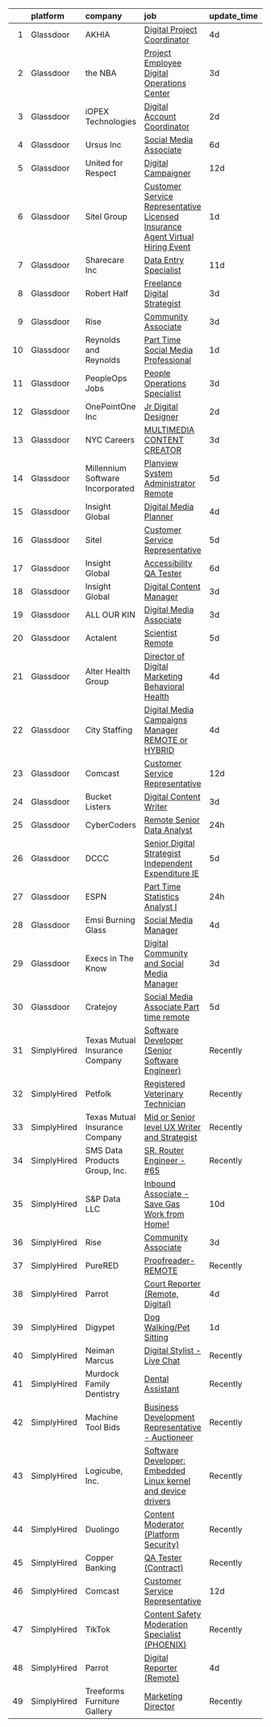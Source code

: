 

|    | platform    | company                          | job                                                                                                                                                                                                                                                                                                                                                                                                                                                                                                                                                                                                                                                                                                                                                                                                                                                                                                                                                                                                                                                                                                                                                                                                                                                                                                                                                                                             | update_time   | location                       |
|---:|:------------|:---------------------------------|:------------------------------------------------------------------------------------------------------------------------------------------------------------------------------------------------------------------------------------------------------------------------------------------------------------------------------------------------------------------------------------------------------------------------------------------------------------------------------------------------------------------------------------------------------------------------------------------------------------------------------------------------------------------------------------------------------------------------------------------------------------------------------------------------------------------------------------------------------------------------------------------------------------------------------------------------------------------------------------------------------------------------------------------------------------------------------------------------------------------------------------------------------------------------------------------------------------------------------------------------------------------------------------------------------------------------------------------------------------------------------------------------|:--------------|:-------------------------------|
|  1 | Glassdoor   | AKHIA                            | [Digital Project Coordinator](https://www.glassdoor.com/partner/jobListing.htm?pos=125&ao=1136043&s=58&guid=00000180efb76737b419d46fe65ca6dd&src=GD_JOB_AD&t=SR&vt=w&cs=1_1b2a0f3f&cb=1653289216694&jobListingId=1007873321865&jrtk=3-0-1g3nreq28r04k801-1g3nreq2jr1fs800-b7cd7be5959bb388-)                                                                                                                                                                                                                                                                                                                                                                                                                                                                                                                                                                                                                                                                                                                                                                                                                                                                                                                                                                                                                                                                                                    | 4d            | Remote                         |
|  2 | Glassdoor   | the NBA                          | [Project Employee  Digital Operations Center](https://www.glassdoor.com/partner/jobListing.htm?pos=127&ao=1136043&s=58&guid=00000180efb76737b419d46fe65ca6dd&src=GD_JOB_AD&t=SR&vt=w&cs=1_ee2c5634&cb=1653289216694&jobListingId=1007877111967&jrtk=3-0-1g3nreq28r04k801-1g3nreq2jr1fs800-d75895e6ea9af0bf-)                                                                                                                                                                                                                                                                                                                                                                                                                                                                                                                                                                                                                                                                                                                                                                                                                                                                                                                                                                                                                                                                                    | 3d            | Secaucus, NJ                   |
|  3 | Glassdoor   | iOPEX Technologies               | [Digital Account Coordinator](https://www.glassdoor.com/partner/jobListing.htm?pos=115&ao=1110586&s=58&guid=00000180efb76737b419d46fe65ca6dd&src=GD_JOB_AD&t=SR&vt=w&ea=1&cs=1_588ff230&cb=1653289216693&jobListingId=1007879443957&cpc=AC285F3A3ECA6BB0&jrtk=3-0-1g3nreq28r04k801-1g3nreq2jr1fs800-95d1258028318917--6NYlbfkN0BCCVeifBTdHVbuaCROrOfYFYsUaV7iSxFOtT0XfPoQHKLT7sD8XvNtA5xXa_rWvgKi5EeSg8GUMB7tEmW4iV9SZ44BibZYyA6gRJfE_xr8esmhgWnAZo2rpOI6uPGVwKd0dOgr3Q02Fg4AAzhn3vwXXFFnSskGMXISqC9o1Hw4kzSI6PiW1P1yKgsw8u1DBc_2og7g805JI_HtwB3vfapccPWgQBelpn-zIOhadxPJg6UxnuTbtmvktGpT2XUkvBnOG9XkfNf8c41V9j_AP1pB6lDX_qnIEqXRreSq-yyUkR5p8AH7Pez2O-oGq_Rlu-6XM0pw5EvmQbixO16UMm4Z06r_SzoElLDn142kXqdoreHU8rfrHVcqzw0sGxZ_K3REJjP3Co7EWwyNFnoOXyorssS3mKMryYGD6IkfC4WlGm8I_tYxp2bKWLLZjMu-1lW21sZVmUWbqd6THvjwPcXcq48gzLwc5wr_7M9tOD_7Baaz7X4USufiqeF1nResxc0%3D)                                                                                                                                                                                                                                                                                                                                                                                                                                                                                                                            | 2d            | Remote                         |
|  4 | Glassdoor   | Ursus  Inc                       | [Social Media Associate](https://www.glassdoor.com/partner/jobListing.htm?pos=113&ao=1110586&s=58&guid=00000180efb76737b419d46fe65ca6dd&src=GD_JOB_AD&t=SR&vt=w&ea=1&cs=1_c48f06f6&cb=1653289216693&jobListingId=1007867574841&cpc=47CFDC01B3F81FAC&jrtk=3-0-1g3nreq28r04k801-1g3nreq2jr1fs800-10b70353f9b04397--6NYlbfkN0CT8vBT9H5mqECx2dfLV_FONLPDKpIRssxVwtj05Tmm4rA5I0VNOPdM1oYsK66ov5qXNnNyIn_udkAqI8fYK4DQx2XueVCdsjx2ESeE57vqtJVPsxrg8D-MqHXA8HeHJWNF35JnaNIDRMY3qcF_iudBRos56vN5y_vmwZ5nixIxtuKY5uNc3jt92VW_pZ-aAjcKJsi9KoQxQyvH53BGFubX_Fv993GCYin6PoGz6b1bu7sz0kTUcI3dRCZwO3z0KuH3F0flvzdKyLzWu0cdjxBSsJXw-3vckFzvhJHYBFYS1wID6QBW2Dn1jISxCMlF0-zuAP5REJpR53Z9pHJWrGWtEtqRCSXI5iQUrTWAR1qoFhw9HanT6UHHmghP0OmD4xumlvrJmfaaxFsyXzJBp1qDuJikPwTRvttF6Q5qfNiiWnQLv133gApho47N11ssYq0j5NoCa0fUaaIps1ivkJkVLjVf1YjAf_8Jup6w3e_vtB-RPPJKKkBSCIWhDh4gDcLNLjgvrxKSiGYssznCZ2q6tiERD83f1dg9FsYiQzfxHN1aLikgGTAJ-k5Agcn4H_QUQ1Hmv3i1igqGZKs4fUHQe9Mffh6H-sP1Ah_ofm1-mNerUnO_dWDZPn9MFC8a9Akmje9l57vtskXIuf0l8hn5yJxVWT7hMeUUdrIEfl-Yc7iL-5-L7OChrfl5n7KDbiFCs_n8widfNUvfzRcoGFebdWJ8zNzIo7TlszsF5Im17vDIlkowgnCFWfMad_nhn2oJDVDl387bETiUv_JMKiIG6dDw-VvPkxPV7JIBCy9cIK0nEu9rPO6SgvC-Vmpmle4UipTKC2wGM6F8-rLiuG4pyXgNM7Vv7vKucFJax4lA5MvCD4Qk8HaebDwbQQ7Sc8k-CDrK9GMrSvnJoycAlAzE0OKjvdS387lKYyBlkVeamPAI9yBSir2Xhy4xr8o-G6QaKbXHQeK1OeEOBlMWLs7YRZhFH8tMdgX7lKQk7X9CRpWe7PMRd7W9aJSUATxF9hE%3D) | 6d            | Sunnyvale, CA                  |
|  5 | Glassdoor   | United for Respect               | [Digital Campaigner](https://www.glassdoor.com/partner/jobListing.htm?pos=123&ao=1136043&s=58&guid=00000180efb76737b419d46fe65ca6dd&src=GD_JOB_AD&t=SR&vt=w&cs=1_f4f4f06f&cb=1653289216694&jobListingId=1007851415340&jrtk=3-0-1g3nreq28r04k801-1g3nreq2jr1fs800-f0f26226440c7bed-)                                                                                                                                                                                                                                                                                                                                                                                                                                                                                                                                                                                                                                                                                                                                                                                                                                                                                                                                                                                                                                                                                                             | 12d           | Remote                         |
|  6 | Glassdoor   | Sitel Group                      | [Customer Service Representative Licensed Insurance Agent Virtual Hiring Event](https://www.glassdoor.com/partner/jobListing.htm?pos=109&ao=1110586&s=58&guid=00000180efb76737b419d46fe65ca6dd&src=GD_JOB_AD&t=SR&vt=w&cs=1_40d7e7d4&cb=1653289216692&jobListingId=1007881817718&cpc=654405A9B1E0A9F5&jrtk=3-0-1g3nreq28r04k801-1g3nreq2jr1fs800-c8d7951182bfe0b9--6NYlbfkN0Btxs39KmTzjw_u_hUXcyTcLpNeUj18C2Nw5A7DCW0FWNwH-XjtYgXlAjBn3yjp-9aH7hh2KkeFMkbIycrM_GAWcck0o1gE7CjFFuknfP_3lSwv6FsmSXbLJru7TpayVa3S5FcC1W_e_P4mYCQRh7oaXHiolCXvHMz5jicClCb4kmm75FeEdSLTvmD9CS6vxxHDSDVxAjDbbV2N_gQvYQ0B5yIo4dnsA5IM33iRxhlpK-7wTuFW70uYJeS-asm3JfAJCNhVXSXSl1-n6CatFX11G-5-yyqn8TAX-3Syvz5veFQ1HOHCrfPV5AkQHKQBiijB0hDpGFvyWEgUEAxJRlLJQStXoL1stex9HgfhkwLOQMeSnpNUpa8WM6Zj0gXl6HtrfM8HuZBi7CuCieMLM3t0kAoprdkmgVyX7ueDPoNONGqzBtXVwln9ungkHiEi5nMMyUZiJLpBAljU9hBo5zFvFs5TSyzZLR4V3nLBnLCqBv8acBlKJ1A3X5vvHfIP8r569F8WQp7bqrZIiRpFgwgNImY1dM0inYryC93NINwAK9aVHBXChnH7K4fc0KdtMXz-B_tPuv1meO9UvK3xMDpAdJWywLRsb04ny8Di12yBhZjxaHFYI2L8RZLLRn4-vZdp1Gq0T_QxFxuMAZ7Y6gNFBQFR3bACdrkYPVtJ2UEwfQNG6O45ku2FKydWiYXwTKmZdHZUyqRRHu3TlNRoW_D9ofV6A4aNhD-a6rVnRNLGOg%3D%3D)                                                                                                                                                                                                                                 | 1d            | Fishers, IN                    |
|  7 | Glassdoor   | Sharecare Inc                    | [Data Entry Specialist](https://www.glassdoor.com/partner/jobListing.htm?pos=129&ao=1136043&s=58&guid=00000180efb76737b419d46fe65ca6dd&src=GD_JOB_AD&t=SR&vt=w&ea=1&cs=1_efabcd3c&cb=1653289216694&jobListingId=1007854652303&jrtk=3-0-1g3nreq28r04k801-1g3nreq2jr1fs800-0721f5e0c158e414-)                                                                                                                                                                                                                                                                                                                                                                                                                                                                                                                                                                                                                                                                                                                                                                                                                                                                                                                                                                                                                                                                                                     | 11d           | Tampa, FL                      |
|  8 | Glassdoor   | Robert Half                      | [Freelance Digital Strategist](https://www.glassdoor.com/partner/jobListing.htm?pos=112&ao=1110586&s=58&guid=00000180efb76737b419d46fe65ca6dd&src=GD_JOB_AD&t=SR&vt=w&ea=1&cs=1_52f4efbe&cb=1653289216692&jobListingId=1007876354936&cpc=FB7E4A1762AE5BEC&jrtk=3-0-1g3nreq28r04k801-1g3nreq2jr1fs800-ede7361eaf1d7fbb--6NYlbfkN0CpzDdaQkua3np5pkmj49lKioZwmwxQ-yx5plwbYmV_M2CLBDBrPEXoJ_6ZaDPr6_DPpW2ti42_Mllj46ua6e-RPlfHvGvrdubGKWrPsFZQ5lLMyrbfPtfS0nK-DEoYB5yPCebFtlXu44vZhQwzDxMMID8cP4xY0mqog8S1fgVR0G3eNhI8qQGMLg7mQBH2x9C0jmz38Do9pcY-IYHrSEcmiRcy5lclx095Qlj6l9bpOLP2X8bnpyFCX08kOXyUufaMR-AFTkl-3leDjNg4CSjz9CL5aKcnxChXk2843EDWXJ4Tx2PoLIT1H5-1xVFb7fiptumUcbzZy6YOFk3a1vd0_kFav_SWYID_a8NlgDdhn5cz2-AAaNb1c8x5LYE8zlijKhIMcW42p_K0ZLhogky_-r6vQJbws9MDoI-x2sYArXENDoZLn4_SQQqhU__2-TGDaFNeS7sLgtqiLj-0nzN1eNvD8RAQqE5dnmh7Hgn-Ap0BfC63QGrVUyAkGXVLw6nPr1G_0EYvctLnv_WAoII4jS91HDmM7ELrZ8khBHn_aJtAdmDdl8c9dDv4yNIsAyg%3D)                                                                                                                                                                                                                                                                                                                                                                                                                                                           | 3d            | Wayzata, MN                    |
|  9 | Glassdoor   | Rise                             | [Community Associate](https://www.glassdoor.com/partner/jobListing.htm?pos=126&ao=1136043&s=58&guid=00000180efb76737b419d46fe65ca6dd&src=GD_JOB_AD&t=SR&vt=w&ea=1&cs=1_7d61e967&cb=1653289216694&jobListingId=1007877305019&jrtk=3-0-1g3nreq28r04k801-1g3nreq2jr1fs800-9f7f29bdeed6225e-)                                                                                                                                                                                                                                                                                                                                                                                                                                                                                                                                                                                                                                                                                                                                                                                                                                                                                                                                                                                                                                                                                                       | 3d            | Remote                         |
| 10 | Glassdoor   | Reynolds and Reynolds            | [Part Time Social Media Professional](https://www.glassdoor.com/partner/jobListing.htm?pos=120&ao=1136043&s=58&guid=00000180efb76737b419d46fe65ca6dd&src=GD_JOB_AD&t=SR&vt=w&cs=1_a56e0767&cb=1653289216694&jobListingId=1007881508109&jrtk=3-0-1g3nreq28r04k801-1g3nreq2jr1fs800-437a11f562645b32-)                                                                                                                                                                                                                                                                                                                                                                                                                                                                                                                                                                                                                                                                                                                                                                                                                                                                                                                                                                                                                                                                                            | 1d            | College Station, TX            |
| 11 | Glassdoor   | PeopleOps Jobs                   | [People Operations Specialist](https://www.glassdoor.com/partner/jobListing.htm?pos=121&ao=1136043&s=58&guid=00000180efb76737b419d46fe65ca6dd&src=GD_JOB_AD&t=SR&vt=w&cs=1_c05e367a&cb=1653289216694&jobListingId=1007876649472&jrtk=3-0-1g3nreq28r04k801-1g3nreq2jr1fs800-a26186a63da52de6-)                                                                                                                                                                                                                                                                                                                                                                                                                                                                                                                                                                                                                                                                                                                                                                                                                                                                                                                                                                                                                                                                                                   | 3d            | Remote                         |
| 12 | Glassdoor   | OnePointOne Inc                  | [Jr  Digital Designer](https://www.glassdoor.com/partner/jobListing.htm?pos=124&ao=1136043&s=58&guid=00000180efb76737b419d46fe65ca6dd&src=GD_JOB_AD&t=SR&vt=w&cs=1_ae643854&cb=1653289216694&jobListingId=1007879993793&jrtk=3-0-1g3nreq28r04k801-1g3nreq2jr1fs800-9b174656c843ebe8-)                                                                                                                                                                                                                                                                                                                                                                                                                                                                                                                                                                                                                                                                                                                                                                                                                                                                                                                                                                                                                                                                                                           | 2d            | Remote                         |
| 13 | Glassdoor   | NYC Careers                      | [MULTIMEDIA CONTENT CREATOR](https://www.glassdoor.com/partner/jobListing.htm?pos=122&ao=1136043&s=58&guid=00000180efb76737b419d46fe65ca6dd&src=GD_JOB_AD&t=SR&vt=w&cs=1_41678209&cb=1653289216694&jobListingId=1007875386160&jrtk=3-0-1g3nreq28r04k801-1g3nreq2jr1fs800-bcc4705d76bc0814-)                                                                                                                                                                                                                                                                                                                                                                                                                                                                                                                                                                                                                                                                                                                                                                                                                                                                                                                                                                                                                                                                                                     | 3d            | New York, NY                   |
| 14 | Glassdoor   | Millennium Software Incorporated | [Planview System Administrator Remote](https://www.glassdoor.com/partner/jobListing.htm?pos=107&ao=1110586&s=58&guid=00000180efb76737b419d46fe65ca6dd&src=GD_JOB_AD&t=SR&vt=w&ea=1&cs=1_2839d368&cb=1653289216692&jobListingId=1007870233903&cpc=F583A5AE0DDDFE3A&jrtk=3-0-1g3nreq28r04k801-1g3nreq2jr1fs800-807975fa800d3e55--6NYlbfkN0A7E6BG5RR4yQrnfOxbtY_ob19QWhgthpUMzQ9KQZMte8jS0YYxihz7f-ro3c4MI4VAwZ7GrnkK2Ui9PdaCYMmY7T9pNT25_u1vqWJOhT-LV00WA_fyewqpoAXwA1WKfmHME2gM19VqQQsIanOT2D02C08aa_9FETxWjRTp5Fiew6q9EkRa8DdhZJg979ZP2KbAiFn52BMf0SSGfDgOy3f8m8O5oidRYXqL9_5hFOVTyBtn8Ak08qxmjkZ3Kb8k3bHXPN2-wUvmzcEu08-iXtsaNx3QnqFu-pr97Cv0TwCocOBrEIDoe4w4uwJl94-69GZrVlLzMX4fmhkXohtYHMDmsrXLS_Jp2sutuCk9M81Dl91WXgPv0NpUO_H5YOclOkz2R6jT9EUC2De7FHMpkYsv7FPuEkIfMfZORkHlaqrSprT02yp7EZCZEu_McmD2L9jRZrpa-qPmrdaSr28vRk2rlWiL3_wxwihRjvXssdm3QJ_QrBnGx_JoAN9IUqhJA2mqvDUPyrfQfHGRu6EAlqLznlDBrrczjDo%3D)                                                                                                                                                                                                                                                                                                                                                                                                                                                                                   | 5d            | Remote                         |
| 15 | Glassdoor   | Insight Global                   | [Digital Media Planner](https://www.glassdoor.com/partner/jobListing.htm?pos=110&ao=1110586&s=58&guid=00000180efb76737b419d46fe65ca6dd&src=GD_JOB_AD&t=SR&vt=w&cs=1_8b9e9daa&cb=1653289216692&jobListingId=1007873079780&cpc=155EB9D5185558AF&jrtk=3-0-1g3nreq28r04k801-1g3nreq2jr1fs800-f0180a8d664bfb17--6NYlbfkN0BKkHZu3wF05EeDimN_p6sYpKCMArvwa95YdH7UpkaBCqc7l59Erwqc8k5OPkyY3j0HJcM1b96we-tGCi1Igfiu0rPHESdFIGY8vDRHbm10ydLwRCG3plvhgYbsHdqJ9FPYyp-LoMPsErOyTIU__tFNULLHmzjnbILIDbPE9RTEc5S46eftm7UzAuIjp6wliJJ_va4bCR7UTqMR8KAda7XWR4KD4Vo-UGxo__B5E5ru8IDHyvOGZrYXQRroLpFv9ZD3nsMeLzlyI4dZF8Og70U6ru-B6FMYH1YlaM9nbb26okO8ExEH-24rdGDpr_ePY3Q6VuZTOkVInIxxDlFW_mnJyTR8MYvyBInXnDZcd4I97LkRivi6JuBCYHm6kkcSLx0T9tkvqGALsXLMMyX2gzdfhAb0bmqwbgCAfZpyvn8QQ7dJqdThKfHML5swa_tGCbiiGwpPoz4PpqzL66WsWieFoOiVqvUvsRANCgw7J21cpMsxNzJSv62F)                                                                                                                                                                                                                                                                                                                                                                                                                                                                                                                                                     | 4d            | Minneapolis, MN                |
| 16 | Glassdoor   | Sitel                            | [Customer Service Representative](https://www.glassdoor.com/partner/jobListing.htm?pos=105&ao=1110586&s=58&guid=00000180efb76737b419d46fe65ca6dd&src=GD_JOB_AD&t=SR&vt=w&cs=1_7da77164&cb=1653289216691&jobListingId=1007869225974&cpc=451933188B21919D&jrtk=3-0-1g3nreq28r04k801-1g3nreq2jr1fs800-716e326d0b2bb920--6NYlbfkN0CBtZxUpP1QTOYFeIJnsNrvL2IvFQoGtsAuEWSa46ujWSQWBRuZvTZ7A3QI-ylynpFe7pVy_jw7yiSmBICAU1Unn-oInLgfUMzDNsG54nLw8YW4PJEh2Si90LulIaTvjFvogc6C698K3P3aE7erGXQXvh67q2H1LCkCM65W13fa26ClOBShX1q1HpLbkZTRi2tfkYV3dakVogsLlpCrIUVDzBle-5QM1bR0BVJE8baA_HCKdvpI-BOJrxjsy0zAu7vmpX1B8ljAIyzcqTeQB3gIkiwKuxRi8hMvGRGFbOS-AVKZMJISUmz3GN81o5X483boNU4JYGW4hl4kvltCKhzudYhUETd5V5LhDtwSTgAbRcJ3Ucz4sk5rHD24YGMB3-s6QqURbxOsl9GBlj1ESBWgP9ld2pZyAXHY070aSxoVhxRiON_HRUi5YE85c_rOurbeWvXrtgaejLjlxWhW4K8lfkRAH0DEN_HtFlKxCUOyTazMhSscG9HFljZuovkHSvuiEZ2x7vcdN0_TMDuYanJm)                                                                                                                                                                                                                                                                                                                                                                                                                                                                                                           | 5d            | Oklahoma City, OK              |
| 17 | Glassdoor   | Insight Global                   | [Accessibility QA Tester](https://www.glassdoor.com/partner/jobListing.htm?pos=116&ao=1110586&s=58&guid=00000180efb76737b419d46fe65ca6dd&src=GD_JOB_AD&t=SR&vt=w&ea=1&cs=1_08813bc1&cb=1653289216693&jobListingId=1007868229605&cpc=9908D8D4413DBB8A&jrtk=3-0-1g3nreq28r04k801-1g3nreq2jr1fs800-675ef2d73a5a07a4--6NYlbfkN0BKkHZu3wF05EeDimN_p6sYpKCMArvwa95YdH7UpkaBCuXZAtggzO9lWFPdGsiWEnXoOHpHm7N0fTGrg1kCZPuJyWq7qzQ_tWQgro3KzhnDwKE9zVLNDfWpMiQJhCHMgUHjVM9mabtsbtZK5bIMmTuO2QR-Ne08ehb3b8HftRM0vAECPAj7LheFikUA2I1xpoMtH7mjsElPIqaSkoIBvk5DMO-_QgIt5lHCNdPjrIXIjOfidURw9yY4nIJKpXPlhYNGBnltu0YU4ZErnFXLJ7TQd0rDvzPVf1TK6RV_M6tBvIoFHytZzU0RrO9uDA4UXZ2BUJShj-2l05cNSS_kMMWSlS8WZXVUZnKQrX3XzK7Sc3ZkIN6nFXhHb6SUTUCeGE-31dRVFged4f04wEqahQEAQ1zG13m8jwqE4A27oN1pdp0mJXeQQ4XOPS-txhOdAzTuwaYZwdkcXDhkLkRAEjWmPhScEr2xCgw7YbwGrwOjdtKdcDWR3qwum1RFFRlK8Br_2FZGBZyp-g%3D%3D)                                                                                                                                                                                                                                                                                                                                                                                                                                                                                                                  | 6d            | Remote                         |
| 18 | Glassdoor   | Insight Global                   | [Digital Content Manager](https://www.glassdoor.com/partner/jobListing.htm?pos=117&ao=1110586&s=58&guid=00000180efb76737b419d46fe65ca6dd&src=GD_JOB_AD&t=SR&vt=w&ea=1&cs=1_ea7a62e6&cb=1653289216693&jobListingId=1007876212149&cpc=3BA4CE39D5B5DEF5&jrtk=3-0-1g3nreq28r04k801-1g3nreq2jr1fs800-e3016a3967a1dbc3--6NYlbfkN0BKkHZu3wF05EeDimN_p6sYpKCMArvwa95YdH7UpkaBCu2g2OpkFKmYupHC6ru09IPxeyDeFvW2xFytjrKD_a9r99rlRfUzkbhiMFABhCkCRnR4frWzhx4jXJq7WKypva5_q1RZd1ojZd5tlfOqv2E-jmyMNrsTP2jr7aOHvzXvaNIfuvdS6b88nh_iGIr4bpcgef5kqOKZ9Ipf7gPvyqBYp67X68lzYV5sn5IHS1TrZhnlEpNMVbm1aJGCwkCxB6iEzR_TOc9Mh4xCpgwKdIv2b7SgsDIAmz2B3rUrQy603ZWG2H_b4YH4T4OQ-lUvOJJTVaUUQFRZmhjLnABpx9n043aZOAvrnW2fFvvdlxjv19pfyXd-0w94fqhCfEKsFGgPoOiNGWMBNhBNjd3EYi_qdTPa88psUAfvn8SWk8X1aaTfGAoAYgmI17dirnunskrgm16_6uLSUgMmRBROnLdDbKXa6JBEDrJTv7jLDx0rLJ4yBlgKgORJIhBf5hvstsO2sz3wZk4R0w%3D%3D)                                                                                                                                                                                                                                                                                                                                                                                                                                                                                                                  | 3d            | Remote                         |
| 19 | Glassdoor   | ALL OUR KIN                      | [Digital Media Associate](https://www.glassdoor.com/partner/jobListing.htm?pos=128&ao=1136043&s=58&guid=00000180efb76737b419d46fe65ca6dd&src=GD_JOB_AD&t=SR&vt=w&ea=1&cs=1_f11044f9&cb=1653289216694&jobListingId=1007876495745&jrtk=3-0-1g3nreq28r04k801-1g3nreq2jr1fs800-8317b9c9d9ec5395-)                                                                                                                                                                                                                                                                                                                                                                                                                                                                                                                                                                                                                                                                                                                                                                                                                                                                                                                                                                                                                                                                                                   | 3d            | Remote                         |
| 20 | Glassdoor   | Actalent                         | [Scientist Remote](https://www.glassdoor.com/partner/jobListing.htm?pos=114&ao=1110586&s=58&guid=00000180efb76737b419d46fe65ca6dd&src=GD_JOB_AD&t=SR&vt=w&ea=1&cs=1_71e75f14&cb=1653289216693&jobListingId=1007871076964&cpc=654405A9B1E0A9F5&jrtk=3-0-1g3nreq28r04k801-1g3nreq2jr1fs800-d8ab0ccea0a2ced7--6NYlbfkN0ChYVx_I3yfZ_JDY3EFoivtqvi_stwnZ_kRt8Dowt_l_d1ydueao4NE-oUleRJ4yhh1-flCSJee5wftEsuTTZ7SEnhX1XRHrLkISKpo6jmmYxz-1LdVAL_sIJ-WOkAJcTFQihOdWwCkeHUpDZAd6JiO5E5LsbylJG9mppD8cL0CRUA3ci4On9i77bZxwgUEbTTDe_DtR-_-J_ZxVsZEXo_he4XVzKut_wNe-LU7crr2xXxlRT9OnLwXocWorUiS7ZC_wy5lCmQohsG2NJgG5xpY1H-MHqtEVNQeOp3gDn2hlkSk_OgbyIKUsnqLcSy3CzEo3OTE4qiCY4uY3PHRDHAHxl6l5kWFNyX43Wf_9SCKhXWn6fTXQ76wfng7s6StoVb5Z2YmOTuUzEWWq2NQh3GryDIHyfApDIVfZOhguSMqCdW6j1poJgTNedJUHYlGz5ESC5v1b7XAkTnLFHn58PkhO_sx09oksQUiPlheriqtjc9gAuxZQmrj7q-O3a8FGCXRoecZEzPEYx3EHDcrjNC_Ce8qe-moUKDc8gCjhgCEbV9xrFmT4Y8BT5rhGCsNu4B6tfzKALg9y8OSfN-8qMQMdETfAHeX4cuxVSXTEGIFyS5nAdn8ZMFoKzYnMaBKael68eWEJ5vFG6OtfGzn5qz7Wib1SmxmN0zuHnLB-aT6AvJi65Nvg7p8czVB8g5TCmsPUQMWN1hvvSqLc9VycthXJrPZAN8rddujQTmAoLjpHHYkjoTOhygyLE8CKWRoGPgEVB9W1igSri4rOzxQqSVFv5h1ZOk1-EsXdCGeKRq8RlI3uV3Arfd67p2SNZ1rJZAov0sk58N_cUVTmM6pJjlveyJpHDIOqdADMXiIWwfWr9Vm-7NpBKb8QnT-_-LwlOXog2Rr7DL7d0aLgf724wPhUIIvOyVkfhJVKtpazDy6miYaVrzpb4T4tQFYaD3BJG1J_slAT9xpWvtBJ9jU6B_Q)                                                     | 5d            | Cambridge, MA                  |
| 21 | Glassdoor   | Alter Health Group               | [Director of Digital Marketing Behavioral Health](https://www.glassdoor.com/partner/jobListing.htm?pos=104&ao=1110586&s=58&guid=00000180efb76737b419d46fe65ca6dd&src=GD_JOB_AD&t=SR&vt=w&ea=1&cs=1_a59a6684&cb=1653289216691&jobListingId=1007873212609&cpc=FB7E4A1762AE5BEC&jrtk=3-0-1g3nreq28r04k801-1g3nreq2jr1fs800-9ff62afef497b534--6NYlbfkN0DFeBz1v6sd-SmMRiHm1K-DBTIWSpnd1iSeDMKF-A-akmQtkJc-5467y0I8vaWkCnPl-9jqN7OM2ujpe0vgk9q0-W1xuwaZh9HcfZYwA0Rm5y7e_zDRlJGbgilJEhH4ceQxBcgzMv9K5IMLKMZtlKlieD1coOJpTpr2xUW1C6kPpphPIojVFZAZrOiytgsTKiuNdVfLsf-wpIyNwH0rr_KDXZn4xvY2coQyQV-pf4CpCOU1Bt8vMF61Xe9P4q_XiC9S29hTypPuTKDqLccVCn0qLfktDpHuLaphFpDRbdI427Qh0-7T1s41snXtA5Axbf35ZPiNNSVwiAtQovRRd-aTZD7ga_38raVtLnDf0MvpBK5OWQZQWRKBT4LujMFH8SVQPXfD1N4yl2jht5SaEKxQAD1ovdTzdTbWeJ9ref6_MdPo-3NxJUzpnwQD72VA7awf5ATvoPIIUn3p164nSjOs9ZHuHj9DBZpniLf1tzLYXUjycuhOTB6Nn8Ma_Extv_B8_4YLCkyG3_ysJzHQ3Q79hry7H8IvtDH-3lxLEtmxCA%3D%3D)                                                                                                                                                                                                                                                                                                                                                                                                                                                          | 4d            | Remote                         |
| 22 | Glassdoor   | City Staffing                    | [Digital Media Campaigns Manager   REMOTE or HYBRID](https://www.glassdoor.com/partner/jobListing.htm?pos=108&ao=1110586&s=58&guid=00000180efb76737b419d46fe65ca6dd&src=GD_JOB_AD&t=SR&vt=w&ea=1&cs=1_a2d80815&cb=1653289216692&jobListingId=1007873108177&cpc=BAEB662971763A76&jrtk=3-0-1g3nreq28r04k801-1g3nreq2jr1fs800-2272b84ab0e6583e--6NYlbfkN0CS72fZebDSGVOMIBZH-WhDNcvknyey4VuXgv46bDHQ15rpvICk52p6FPppA2ietcg_9XyoxjKtmHnxHm9hbwnU784YgKwf_KzkVH-c2d9KdAH7N8Xcs_t17GnA9M9mNNUvmMLdJmKpAHf8lE1AfWzEStxFcGPjtt4XLP1E4CkVvLcxjW6J70874eRmjnN97zaeV37s3AjagW_Og5EAEDs4kpgkx6dQMzK86uSU12qZxpGc1fApTyIFyX4jlaEqmmECGhbolMvupUKO69ns_rVTVs0tauRBi0Z3jlizXNRRgCwDRZATA3EEtuDX3tAWaZL13gWNTflYBrOAle7bIAqMOasxGf8ScPCbJEvqJG62Pv16EKqx6f8jA5SCBxi9mgzo-O0PhBqPvjZ2CPV8PIm60vPN2etVNMFdmC3yeRll3Q54YKNx7p4LOH9rHHccHqmaaNCduwi2fc6_5kqhomJ4ZSI2zXjBSJWC8udZM7Bc4U7TzvkuY00rvkBYtercJnJw0axZ0SlckmgghBz76kDvLKaEy7GYZhyy84-JrLf8Rw%3D%3D)                                                                                                                                                                                                                                                                                                                                                                                                                                                       | 4d            | Remote                         |
| 23 | Glassdoor   | Comcast                          | [Customer Service Representative](https://www.glassdoor.com/partner/jobListing.htm?pos=101&ao=1110586&s=58&guid=00000180efb76737b419d46fe65ca6dd&src=GD_JOB_AD&t=SR&vt=w&ea=1&cs=1_d25efad2&cb=1653289216691&jobListingId=1007852087365&cpc=8795CF9063CD573D&jrtk=3-0-1g3nreq28r04k801-1g3nreq2jr1fs800-3d77c36496ce5223--6NYlbfkN0BImQiJ9_7WMv3pquNLjxdzgYSGozmIyMekb4cDqvZl9Oy6VcV5saDBV7n1w19K7ckbsLm6keF2bokRHFRWAeybSeoPBEKz8XBFNF9y_feweP3J0tP3UkM1l__oPOqKmNrOtZo4WtiPqFCT3V5eb8DhbazGb54S_XhuS0RmwQ2WmkIJ-tPM9_InrmbkC5CrJoI-VCrXK_Bsz9PH-C6ySSWrLtzslFd6FBWb4dr3H-XXfp3G-nRx9TZjg506pZZaa1CM16U9F6XQA08V1C3CLG76cDlc6x_8sKkTbIePD9K1sEKXCOYlAHIuGpMhrUTwvgiJXzp6EZoqCNr8ccB8Pg2I-VbVsA0wjVhZgBR5PJ52M499gh-RQNlv7KGPYBfm7pBDVIb1ab8j2LDs1tXkhDVoodvH-oYfqmu91SoqKpIYxNtCq_k9UnE6WCFiDzmOZVeSVq9zLp94b2uwQOyR8DppR5lyljWLkFwKIVVaJs5qxWqvlBSk8hwiD-620q32yvHa2ugiL9eXzzHcP4GZiuqW_kz8NMJ45FiL5ndqwHn-hRGRpABiSNSA7KLeZ701Q91MHQfEQ29DU-FgiwJYZefn)                                                                                                                                                                                                                                                                                                                                                                                                                                      | 12d           | Pennsylvania                   |
| 24 | Glassdoor   | Bucket Listers                   | [Digital Content Writer](https://www.glassdoor.com/partner/jobListing.htm?pos=119&ao=1136043&s=58&guid=00000180efb76737b419d46fe65ca6dd&src=GD_JOB_AD&t=SR&vt=w&cs=1_3475919e&cb=1653289216693&jobListingId=1007875829995&jrtk=3-0-1g3nreq28r04k801-1g3nreq2jr1fs800-1105498dcf147677-)                                                                                                                                                                                                                                                                                                                                                                                                                                                                                                                                                                                                                                                                                                                                                                                                                                                                                                                                                                                                                                                                                                         | 3d            | Remote                         |
| 25 | Glassdoor   | CyberCoders                      | [Remote Senior Data Analyst](https://www.glassdoor.com/partner/jobListing.htm?pos=111&ao=1110586&s=58&guid=00000180efb76737b419d46fe65ca6dd&src=GD_JOB_AD&t=SR&vt=w&ea=1&cs=1_03d42e52&cb=1653289216692&jobListingId=1007883128441&cpc=FA84DF7EA1EC2398&jrtk=3-0-1g3nreq28r04k801-1g3nreq2jr1fs800-a71fce4a33ffce65--6NYlbfkN0CpFJQzrgRR8WqXWK1qKKEqALWJw739KlKqr2H-MSI4eoBlI4EFrmor2FYZMP3muM1F7RNStDlzSJeISY9rNADACV10du217ifLO9uYilDYdmkWN-vGqdbZKyjTziPTJmzMk5tCsFifuUbXO-RxsjFQxzNj2eiURGGyy-BMUn2xdVoLFqQ6PcBp5IWjkBkP_clh-4FUQK6olU5ArgptPlU-mGIzwaFeinbvVQNul8zC-pp8kGv5vg0p-iO1QpE9Zf44Wxc5bQTqWtNi3x4FYunKYwBC5BXY41GImM7yhXwxMwsywZkqsPdBgR4JUVdHcb5j0RjBqA7tShMw7yGLO3WS5Vf3OV6k4YUO3mrHxeAEvXpoflWqwvZDTSqAj_twEtv5Rznekn7gp8sm8OQ9fqsXZsPbd6tCPkgxphkp_Ue7BgmIbuggK_ZcpyKeb8LfX23rrKQ5mNUTCyB4FgNJrfgCVjp4Eufj8PyfQhqnxHxb9ePunrrR-H1QxONHNf7PJkruBbpQJwP3B9gvpMx5oio0vEvhRQlWd_S1-I0BmloS3wLMkGIGKgNvCViiPmYetgCgbVWYDx7iihKpFTr3V6vsoi8Jc4C-dp7FvF2iyI4y-PD0hOr95q5nblacKg_EXtgD3y5HBlyQPEkEoDXm3HUMofANS4Lxc_Nl1C4CTnoHolGwxUfWZ3lp68KN4NZ70pHj-U2jRdErUh9BEKackRCarQUkJNv67Q-n_ob3sMz9x7qTTdmfj0J2nMGf-hFhK_jATiia6qEqPGkJjWMCT9pF272DF9nMAiUmdrPIaFbsj9TkJVd5JttiG-sbh2l2Y3JfXgs9VMY2mgw_akK1h1IDY_8nR0KjppsinhHZSQwBzuiNAJrD1OtrmHBtP_j8L4OWayG8CZ57C1T8SBlaaumFG28I7Gff6GYs_hG7YNCjMrl_E7P4eomrngrYw0Hhn9BKZZN6HcwPqB4ulo1aUTGOCvd78LRZnS6EF1CaUimtWjRz_f08-skO)           | 24h           | San Francisco, CA              |
| 26 | Glassdoor   | DCCC                             | [Senior Digital Strategist  Independent Expenditure  IE ](https://www.glassdoor.com/partner/jobListing.htm?pos=130&ao=1136043&s=58&guid=00000180efb76737b419d46fe65ca6dd&src=GD_JOB_AD&t=SR&vt=w&cs=1_7a5270e5&cb=1653289216694&jobListingId=1007869891609&jrtk=3-0-1g3nreq28r04k801-1g3nreq2jr1fs800-cbcd1faef8788dd9-)                                                                                                                                                                                                                                                                                                                                                                                                                                                                                                                                                                                                                                                                                                                                                                                                                                                                                                                                                                                                                                                                        | 5d            | Remote                         |
| 27 | Glassdoor   | ESPN                             | [Part Time Statistics Analyst I](https://www.glassdoor.com/partner/jobListing.htm?pos=102&ao=1110586&s=58&guid=00000180efb76737b419d46fe65ca6dd&src=GD_JOB_AD&t=SR&vt=w&cs=1_f383b759&cb=1653289216691&jobListingId=1007883592535&cpc=1FDE87803EF93CD3&jrtk=3-0-1g3nreq28r04k801-1g3nreq2jr1fs800-f5cbb09747c0e172--6NYlbfkN0DAFTyt7pbDCC2JPO79CSdi1dIb81yjczP5qsKcZIxgiYm3-7g-689Ur9xqU8QiYHV4NK2HgNIsek2uYLFiOvuMTbJtQEUS1MME3GElUZk74-nsTrmBKprD8sMKmy_N7Zw33ml5tY7J7AbfDTlPhIHc0y-2oHwjGxDoaR4Gi758k3-0uMkMT-R0CGV-APi_0uvSXeN4DYeooAy3b6p45ImzTFwRBRuWjLhIJXw5j5SBQPASnG_RfR7cOgR74Dsw6CRmewtbmh0gUPj66wXcnFNCwFyX-ghVK0wla3yKdff52QeetQdWEa-TiAiVBZpinaXpBee2bmKtib3-oroL_lu8jR1Uy_fYez5KQh3a1RXm4jT7P51lI0aH7KCKQT40FWV_v8hcfi_ZUAaPX1XmXLf1clZpSUX3uu-hwGHxjAOAEqGaleHUFB7n)                                                                                                                                                                                                                                                                                                                                                                                                                                                                                                                                                                                                            | 24h           | Bristol, CT                    |
| 28 | Glassdoor   | Emsi Burning Glass               | [Social Media Manager](https://www.glassdoor.com/partner/jobListing.htm?pos=103&ao=1110586&s=58&guid=00000180efb76737b419d46fe65ca6dd&src=GD_JOB_AD&t=SR&vt=w&cs=1_bfbb6493&cb=1653289216691&jobListingId=1007873220418&cpc=723ADC3DFE402989&jrtk=3-0-1g3nreq28r04k801-1g3nreq2jr1fs800-e2164f4ada48a0b6--6NYlbfkN0DkKenFyqqc7-LGUI0LefNLKAb03uBDxdXH4Qh2AKToKfWpLkTjPTqU_3hIKL7iXs34xJy591hFQmCEcMUUR3nKWSCRX4WrLnVp5Supz6TccyMjWAxEYgqdazUyiJeW6GvuHhwmWg7-XMN5PTxj7ybFp7Lv_afMv4BKxa41emo-hYwPk_dMcxOOTocJu1BTvCoscJ7b_QfubUwTMfyefSA55RHsKuUWkBL5MJSW7RO9k4hShgHJ1eB2Ich7ppDIWuT6eT-9ypbA1GcwD91ijfmWQnipXr2gGQnCFCQLmaVJ9mfb3QW994qqW4_UhfGVT_HCfNKWLirjGiL5W_nkeXk-ubYHEqVVt_TkbVqO3Z8LwPNLdzUK_STxki4gW3MF56in2oDar0HL0N9Xr3kDGMtMeos1C57PZIf_jwD05tJpeu1arF5gTdIOQI5C5S2mS1M%3D)                                                                                                                                                                                                                                                                                                                                                                                                                                                                                                                                                                                                        | 4d            | Remote                         |
| 29 | Glassdoor   | Execs in The Know                | [Digital Community and Social Media Manager](https://www.glassdoor.com/partner/jobListing.htm?pos=106&ao=1110586&s=58&guid=00000180efb76737b419d46fe65ca6dd&src=GD_JOB_AD&t=SR&vt=w&ea=1&cs=1_e7875588&cb=1653289216695&jobListingId=1007876620540&cpc=8795CF9063CD573D&jrtk=3-0-1g3nreq28r04k801-1g3nreq2jr1fs800-19be9740d54896a9--6NYlbfkN0DscsPHH3ruuyU-SgAxe1DlHbWC1Pa-cDIQUbP7HgNNAbxrGjW6z9UPHXc2u5Pf80_fvNzEMY9hXWHzJWUxddmqSeeDnqUa2z9kU9HaCe0oif-HaUDORNrrnZ129WZg76E6jt5eJAy8uG60v9nIyvWRpOdnswz1iWmu0QJuVRsFbWsY0E9F1bw8TUQXsrMkbgPKO6FJjT9odYpDZH2wwA1Cktqfby-f1byBKNeTUfHCr4g-8DZpMQSSY8eArm7Wk9bh-6XdgQsjY64TXJ8wrHbUQqGzhd7hCneD6oVWL48pxLH_DHwpOnjx1jLuyEJfhP7Xf6Hz5EnKpIpEcD202NHX1x6KNk3BJIt_pb4i1gxgl6EFRZgaHL_994hMJRby2NsGxlbg9n0R6elf89Q2W_9E8uf6X60xNdaiZa7v_H-bR4stHA-pkv6bMO7OP0Rv1OUJZ12-c2HttNt0E0VhG04yOhRFnf3b24DJDhY-bLJjC4daahH_ZxSGilhPonURmU4u-fBrXCR3TJXYqApxzwXp)                                                                                                                                                                                                                                                                                                                                                                                                                                                                                           | 3d            | Remote                         |
| 30 | Glassdoor   | Cratejoy                         | [Social Media Associate  Part time  remote ](https://www.glassdoor.com/partner/jobListing.htm?pos=118&ao=1136043&s=58&guid=00000180efb76737b419d46fe65ca6dd&src=GD_JOB_AD&t=SR&vt=w&cs=1_c3c61b89&cb=1653289216693&jobListingId=1007870467933&jrtk=3-0-1g3nreq28r04k801-1g3nreq2jr1fs800-5ae97ecfdf22bae1-)                                                                                                                                                                                                                                                                                                                                                                                                                                                                                                                                                                                                                                                                                                                                                                                                                                                                                                                                                                                                                                                                                     | 5d            | Remote                         |
| 31 | SimplyHired | Texas Mutual Insurance Company   | [Software Developer (Senior Software Engineer)](https://www.simplyhired.com/job/XFk4j51_OWznpdYg08clntZuB7rCjWx0NKKpVbLUupxg530tjF8dCw?q=digital+platform)                                                                                                                                                                                                                                                                                                                                                                                                                                                                                                                                                                                                                                                                                                                                                                                                                                                                                                                                                                                                                                                                                                                                                                                                                                      | Recently      | Austin, TX                     |
| 32 | SimplyHired | Petfolk                          | [Registered Veterinary Technician](https://www.simplyhired.com/job/oQAQYd1CMH8Dm9zJXz55agJ57Fge6IXU3ByD3crgilYnlIDBTtaATQ?q=digital+platform)                                                                                                                                                                                                                                                                                                                                                                                                                                                                                                                                                                                                                                                                                                                                                                                                                                                                                                                                                                                                                                                                                                                                                                                                                                                   | Recently      | Charlotte, NC                  |
| 33 | SimplyHired | Texas Mutual Insurance Company   | [Mid or Senior level UX Writer and Strategist](https://www.simplyhired.com/job/g391Ja7CjlNpz46CSwKg2swDyW5jGxiX5I0RAsEOnocuBmR029nXEg?q=digital+platform)                                                                                                                                                                                                                                                                                                                                                                                                                                                                                                                                                                                                                                                                                                                                                                                                                                                                                                                                                                                                                                                                                                                                                                                                                                       | Recently      | Austin, TX                     |
| 34 | SimplyHired | SMS Data Products Group, Inc.    | [SR. Router Engineer - #65](https://www.simplyhired.com/job/bjQf-iyCd4Wo7AtJGRt_0eCwWO_IS2Ew9ejEX_-XhhatnQyGXm124g?q=digital+platform)                                                                                                                                                                                                                                                                                                                                                                                                                                                                                                                                                                                                                                                                                                                                                                                                                                                                                                                                                                                                                                                                                                                                                                                                                                                          | Recently      | Montgomery, AL                 |
| 35 | SimplyHired | S&P Data LLC                     | [Inbound Associate - Save Gas Work from Home!](https://www.simplyhired.com/job/oFjKBwjIdPLTZvhFjI6bySESA6M7B9IuNGHrYcvO8IwbTExBtEmuLg?q=digital+platform)                                                                                                                                                                                                                                                                                                                                                                                                                                                                                                                                                                                                                                                                                                                                                                                                                                                                                                                                                                                                                                                                                                                                                                                                                                       | 10d           | Milwaukee, WI +8 locations     |
| 36 | SimplyHired | Rise                             | [Community Associate](https://www.simplyhired.com/job/v5eoB2-nT4pauGWjrDu1822Pvqlueb1R-pv2IszuVtOkGJgKoaydcA?q=digital+platform)                                                                                                                                                                                                                                                                                                                                                                                                                                                                                                                                                                                                                                                                                                                                                                                                                                                                                                                                                                                                                                                                                                                                                                                                                                                                | 3d            | Remote                         |
| 37 | SimplyHired | PureRED                          | [Proofreader- REMOTE](https://www.simplyhired.com/job/2lGBiJlU7n5oOMMsbcWFEiLIpFfKlNo4EScfLEMrv6ePpyCOUulDiw?q=digital+platform)                                                                                                                                                                                                                                                                                                                                                                                                                                                                                                                                                                                                                                                                                                                                                                                                                                                                                                                                                                                                                                                                                                                                                                                                                                                                | Recently      | Stone Mountain, GA             |
| 38 | SimplyHired | Parrot                           | [Court Reporter (Remote, Digital)](https://www.simplyhired.com/job/xiJEfYfzWqyKogBXotnL6JssK0QZYa4jOIPGq_E4rgDhwMQYnjriGA?q=digital+platform)                                                                                                                                                                                                                                                                                                                                                                                                                                                                                                                                                                                                                                                                                                                                                                                                                                                                                                                                                                                                                                                                                                                                                                                                                                                   | 4d            | Georgia                        |
| 39 | SimplyHired | Digypet                          | [Dog Walking/Pet Sitting](https://www.simplyhired.com/job/tn1rrAEtj6v-AWiieZaBLE4WdsolBKV9RjTFPo3yWaqLLQNZk83QoA?q=digital+platform)                                                                                                                                                                                                                                                                                                                                                                                                                                                                                                                                                                                                                                                                                                                                                                                                                                                                                                                                                                                                                                                                                                                                                                                                                                                            | 1d            | Baton Rouge, LA +126 locations |
| 40 | SimplyHired | Neiman Marcus                    | [Digital Stylist - Live Chat](https://www.simplyhired.com/job/CvAFVMCN-TRQZsigpMCF7Ee_TPbgo-YZ-wSTRRjzCONd7kgls9rG_w?q=digital+platform)                                                                                                                                                                                                                                                                                                                                                                                                                                                                                                                                                                                                                                                                                                                                                                                                                                                                                                                                                                                                                                                                                                                                                                                                                                                        | Recently      | Phoenix, AZ +4 locations       |
| 41 | SimplyHired | Murdock Family Dentistry         | [Dental Assistant](https://www.simplyhired.com/job/1ClGZwSj2uGPjs-c2vLcuf581IquJ7EMhDCo2jalIKG7KkUDTWHMdQ?q=digital+platform)                                                                                                                                                                                                                                                                                                                                                                                                                                                                                                                                                                                                                                                                                                                                                                                                                                                                                                                                                                                                                                                                                                                                                                                                                                                                   | Recently      | Billings, MT                   |
| 42 | SimplyHired | Machine Tool Bids                | [Business Development Representative - Auctioneer](https://www.simplyhired.com/job/3NRXSMjdGF3ZxIsdZyRAsZK8GXwpMrZmY-wkaR6uw7cggZHD_dRcWQ?q=digital+platform)                                                                                                                                                                                                                                                                                                                                                                                                                                                                                                                                                                                                                                                                                                                                                                                                                                                                                                                                                                                                                                                                                                                                                                                                                                   | Recently      | Chicago, IL                    |
| 43 | SimplyHired | Logicube, Inc.                   | [Software Developer: Embedded Linux kernel and device drivers](https://www.simplyhired.com/job/I5X4aCHDtwSriyaAZ1g_TpousBjjq_NwL-L777ofiweWdK9W3gtTSg?q=digital+platform)                                                                                                                                                                                                                                                                                                                                                                                                                                                                                                                                                                                                                                                                                                                                                                                                                                                                                                                                                                                                                                                                                                                                                                                                                       | Recently      | San Fernando Valley, CA        |
| 44 | SimplyHired | Duolingo                         | [Content Moderator (Platform Security)](https://www.simplyhired.com/job/IVWkfenPN8jef4oopzzLLRHWe3-l1oBWjn__wSJ384Mo3HTz-_Iw4Q?q=digital+platform)                                                                                                                                                                                                                                                                                                                                                                                                                                                                                                                                                                                                                                                                                                                                                                                                                                                                                                                                                                                                                                                                                                                                                                                                                                              | Recently      | Remote                         |
| 45 | SimplyHired | Copper Banking                   | [QA Tester (Contract)](https://www.simplyhired.com/job/geGXYczMKj2YVFTnD-agxdzX75Sc16_Tt7A6ivdmZGu5PAsKBuT2ig?q=digital+platform)                                                                                                                                                                                                                                                                                                                                                                                                                                                                                                                                                                                                                                                                                                                                                                                                                                                                                                                                                                                                                                                                                                                                                                                                                                                               | Recently      | Seattle, WA                    |
| 46 | SimplyHired | Comcast                          | [Customer Service Representative](https://www.simplyhired.com/job/bP9iyGYXspHr1x8DzqMJ8Elu3GG2OhXZA3lOaNJyqAvEr_pYkkmfTQ?q=digital+platform)                                                                                                                                                                                                                                                                                                                                                                                                                                                                                                                                                                                                                                                                                                                                                                                                                                                                                                                                                                                                                                                                                                                                                                                                                                                    | 12d           | Pennsylvania +10 locations     |
| 47 | SimplyHired | TikTok                           | [Content Safety Moderation Specialist (PHOENIX)](https://www.simplyhired.com/job/4dZAIweBHZVvrJ4tpjsof0lW2rdYwkanX811I2TJUkIMX9L1h12Dbw?q=digital+platform)                                                                                                                                                                                                                                                                                                                                                                                                                                                                                                                                                                                                                                                                                                                                                                                                                                                                                                                                                                                                                                                                                                                                                                                                                                     | Recently      | Phoenix, AZ                    |
| 48 | SimplyHired | Parrot                           | [Digital Reporter (Remote)](https://www.simplyhired.com/job/mzhvPoSSycShqWWq4G9jIvW4a2D7SsD-cc4N-c-97nh5ffwLWHrQiQ?q=digital+platform)                                                                                                                                                                                                                                                                                                                                                                                                                                                                                                                                                                                                                                                                                                                                                                                                                                                                                                                                                                                                                                                                                                                                                                                                                                                          | 4d            | Ohio                           |
| 49 | SimplyHired | Treeforms Furniture Gallery      | [Marketing Director](https://www.simplyhired.com/job/pK0goSMHGB__e6HBxrByN_Jc3mSpNaYHJiaCN3No5g-lo3rP13dW-g?q=digital+platform)                                                                                                                                                                                                                                                                                                                                                                                                                                                                                                                                                                                                                                                                                                                                                                                                                                                                                                                                                                                                                                                                                                                                                                                                                                                                 | Recently      | Anchorage, AK                  |